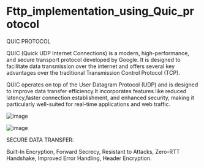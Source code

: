 # Fttp_implementation_using_Quic_protocol

QUIC PROTOCOL 

QUIC (Quick UDP Internet Connections) is a modern, high-performance, and secure transport protocol developed by Google. It is designed to facilitate data transmission over the internet and offers several key advantages over 
the traditional Transmission Control Protocol (TCP).

QUIC operates on top of the User Datagram Protocol (UDP) and is designed to improve data transfer efficiency.It incorporates features like reduced latency,faster connection establishment, and enhanced security, making it
particularly well-suited for real-time  applications and web traffic.

![image](https://github.com/AbbasM5253/Fttp_implementation_using_Quic_protocol/assets/148611666/423e28d5-9afc-49cf-827d-617af7331ce3)

![image](https://github.com/AbbasM5253/Fttp_implementation_using_Quic_protocol/assets/148611666/1d86c0db-ada6-4be0-bca3-485b961de876)


SECURE DATA TRANSFER:

Built-In Encryption,
Forward Secrecy,
Resistant to Attacks,
Zero-RTT Handshake,
Improved Error Handling,
Header Encryption.

